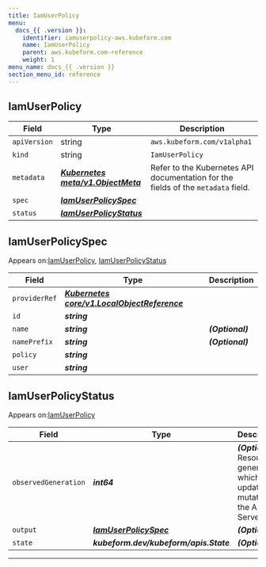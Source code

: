 ```yaml
---
title: IamUserPolicy
menu:
  docs_{{ .version }}:
    identifier: iamuserpolicy-aws.kubeform.com
    name: IamUserPolicy
    parent: aws.kubeform.com-reference
    weight: 1
menu_name: docs_{{ .version }}
section_menu_id: reference
---
```


## IamUserPolicy
| Field | Type | Description |
| ------ | ----- | ----------- |
| `apiVersion` | string | `aws.kubeform.com/v1alpha1` |
|    `kind` | string | `IamUserPolicy` |
| `metadata` | ***[Kubernetes meta/v1.ObjectMeta](https://kubernetes.io/docs/reference/generated/kubernetes-api/v1.13/#objectmeta-v1-meta)***|Refer to the Kubernetes API documentation for the fields of the `metadata` field.|
| `spec` | ***[IamUserPolicySpec](#iamuserpolicyspec)***||
| `status` | ***[IamUserPolicyStatus](#iamuserpolicystatus)***||
## IamUserPolicySpec

Appears on:[IamUserPolicy](#iamuserpolicy), [IamUserPolicyStatus](#iamuserpolicystatus)

| Field | Type | Description |
| ------ | ----- | ----------- |
| `providerRef` | ***[Kubernetes core/v1.LocalObjectReference](https://kubernetes.io/docs/reference/generated/kubernetes-api/v1.13/#localobjectreference-v1-core)***||
| `id` | ***string***||
| `name` | ***string***| ***(Optional)*** |
| `namePrefix` | ***string***| ***(Optional)*** |
| `policy` | ***string***||
| `user` | ***string***||
## IamUserPolicyStatus

Appears on:[IamUserPolicy](#iamuserpolicy)

| Field | Type | Description |
| ------ | ----- | ----------- |
| `observedGeneration` | ***int64***| ***(Optional)*** Resource generation, which is updated on mutation by the API Server.|
| `output` | ***[IamUserPolicySpec](#iamuserpolicyspec)***| ***(Optional)*** |
| `state` | ***kubeform.dev/kubeform/apis.State***| ***(Optional)*** |
---

